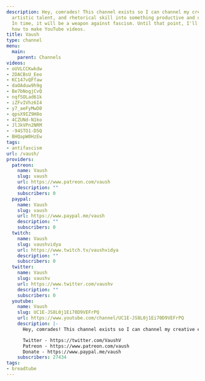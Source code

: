 ```yaml
---
description: Hey, comrades! This channel exists so I can channel my creative energy,
  artistic talent, and rhetorical skill into something productive and useful to others.
  In time, it will be a weapon against fascism. Until that point, I'll be learning
  how to make YouTube videos.
title: Vaush
type: channel
menu:
  main:
    parent: Channels
videos:
- oUVLCCKwkdw
- 2DACBsU_Eeo
- KC147vQFfaw
- daOAduw9h9g
- Be7bNogjCvQ
- nqfSOLad61k
- iZFvIVhz6I4
- y7_aeFyMwD0
- qpsX9IZ9H8o
- 4CZUNd-N1ko
- JlJkVPn2NRM
- -94STO1-D5Q
- BHQapW0HzEw
tags:
- antifascism
url: /vaush/
providers:
  patreon:
    name: Vaush
    slug: vaush
    url: https://www.patreon.com/vaush
    description: ""
    subscribers: 0
  paypal:
    name: Vaush
    slug: vaush
    url: https://www.paypal.me/vaush
    description: ""
    subscribers: 0
  twitch:
    name: Vaush
    slug: vaushvidya
    url: https://www.twitch.tv/vaushvidya
    description: ""
    subscribers: 0
  twitter:
    name: Vaush
    slug: vaushv
    url: https://www.twitter.com/vaushv
    description: ""
    subscribers: 0
  youtube:
    name: Vaush
    slug: UC1E-JS8L0j1Ei70D9VEFrPQ
    url: https://www.youtube.com/channel/UC1E-JS8L0j1Ei70D9VEFrPQ
    description: |-
      Hey, comrades! This channel exists so I can channel my creative energy, artistic talent, and rhetorical skill into something productive and useful to others. For now, that seems to be yelling at reactionaries and fascists. Who knows what the future might hold?

      Twitter - https://twitter.com/VaushV
      Patreon - https://www.patreon.com/vaush
      Donate - https://www.paypal.me/vaush
    subscribers: 27434
tags:
- breadtube
---
```

